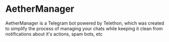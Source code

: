 # AetherManager
AetherManager is a Telegram bot powered by Telethon, which was created to simplify the process of managing your chats while keeping it clean from notifications about it's actions, spam bots, etc
